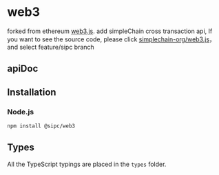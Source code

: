 # web3
forked from ethereum [web3.js][eth-repo]. add simpleChain cross transaction api,
If you want to see the source code, please click [simplechain-org/web3.js][sipc-repo]，and select feature/sipc branch 
## apiDoc

## Installation
### Node.js

```bash
npm install @sipc/web3
```

## Types

All the TypeScript typings are placed in the `types` folder.

[docs]: http://web3js.readthedocs.io/en/1.0/
[eth-repo]: https://github.com/ethereum/web3.js
[sipc-repo]: https://github.com/simplechain-org/web3.js
